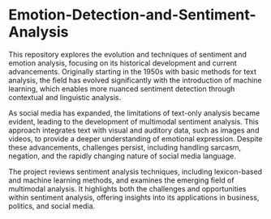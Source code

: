 # Emotion-Detection-and-Sentiment-Analysis
This repository explores the evolution and techniques of sentiment and emotion analysis, focusing on its historical development and current advancements. Originally starting in the 1950s with basic methods for text analysis, the field has evolved significantly with the introduction of machine learning, which enables more nuanced sentiment detection through contextual and linguistic analysis.

As social media has expanded, the limitations of text-only analysis became evident, leading to the development of multimodal sentiment analysis. This approach integrates text with visual and auditory data, such as images and videos, to provide a deeper understanding of emotional expression. Despite these advancements, challenges persist, including handling sarcasm, negation, and the rapidly changing nature of social media language.

The project reviews sentiment analysis techniques, including lexicon-based and machine learning methods, and examines the emerging field of multimodal analysis. It highlights both the challenges and opportunities within sentiment analysis, offering insights into its applications in business, politics, and social media.
